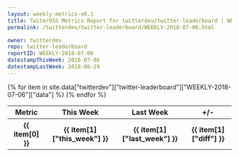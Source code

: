 ```yaml
---
layout: weekly-metrics-v0.1
title: TwiterOSS Metrics Report for twitterdev/twitter-leaderboard | WEEKLY-2018-07-06 | 2018-07-06
permalink: /twitterdev/twitter-leaderboard/WEEKLY-2018-07-06.html

owner: twitterdev
repo: twitter-leaderboard
reportID: WEEKLY-2018-07-06
datestampThisWeek: 2018-07-06
datestampLastWeek: 2018-06-29
---
```


<table style="width: 100%">
    <tr>
        <th>Metric</th>
        <th>This Week</th>
        <th>Last Week</th>
        <th>+/-</th>
    </tr>
    {% for item in site.data["twitterdev"]["twitter-leaderboard"]["WEEKLY-2018-07-06"]["data"] %}
    <tr>
        <th>{{ item[0] }}</th>
        <th>{{ item[1]["this_week"] }}</th>
        <th>{{ item[1]["last_week"] }}</th>
        <th>{{ item[1]["diff"] }}</th>
    </tr>
    {% endfor %}
</table>

